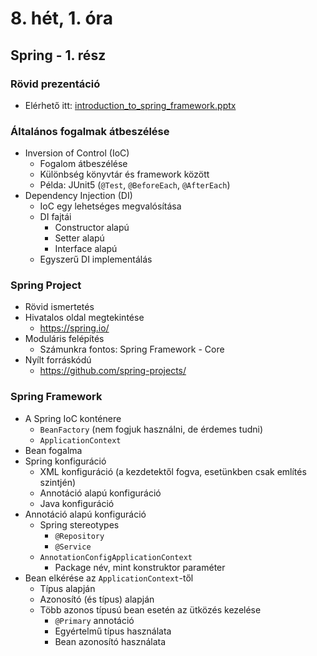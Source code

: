 # 8. hét, 1. óra

## Spring - 1. rész

### Rövid prezentáció

- Elérhető itt: [introduction_to_spring_framework.pptx](../../slides/introduction_to_spring_framework.pptx)

### Általános fogalmak átbeszélése

- Inversion of Control (IoC)
  - Fogalom átbeszélése
  - Különbség könyvtár és framework között
  - Példa: JUnit5 (`@Test`, `@BeforeEach`, `@AfterEach`)
- Dependency Injection (DI)
  - IoC egy lehetséges megvalósítása
  - DI fajtái
    - Constructor alapú
    - Setter alapú
    - Interface alapú
  - Egyszerű DI implementálás

### Spring Project

- Rövid ismertetés
- Hivatalos oldal megtekintése
  - https://spring.io/
- Moduláris felépítés
  - Számunkra fontos: Spring Framework - Core
- Nyílt forráskódú
  - https://github.com/spring-projects/

### Spring Framework

- A Spring IoC konténere
  - `BeanFactory` (nem fogjuk használni, de érdemes tudni)
  - `ApplicationContext`
- Bean fogalma
- Spring konfiguráció
  - XML konfiguráció (a kezdetektől fogva, esetünkben csak említés szintjén)
  - Annotáció alapú konfiguráció
  - Java konfiguráció
- Annotáció alapú konfiguráció
  - Spring stereotypes
    - `@Repository`
    - `@Service`
  - `AnnotationConfigApplicationContext`
    - Package név, mint konstruktor paraméter
- Bean elkérése az `ApplicationContext`-től
  - Típus alapján
  - Azonosító (és típus) alapján
  - Több azonos típusú bean esetén az ütközés kezelése
    - `@Primary` annotáció
    - Egyértelmű típus használata
    - Bean azonosító használata
